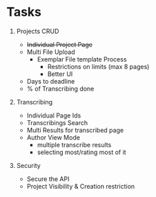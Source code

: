 Tasks
=====

1. Projects CRUD

    - ~~Individual Project Page~~    
    - Multi File Upload     
        * Exemplar File template Process     
            * Restrictions on limits (max 8 pages)  
            * Better UI
    * Days to deadline
    * % of Transcribing done


2. Transcribing

    * Individual Page Ids
    * Transcribings Search
    * Multi Results for transcribed page
    * Author View Mode
        * multiple transcribe results
        * selecting most/rating most of it

3. Security

    * Secure the API
    * Project Visibility & Creation restriction
